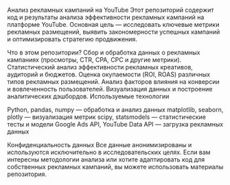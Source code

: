 Анализ рекламных кампаний на YouTube
Этот репозиторий содержит код и результаты анализа эффективности рекламных кампаний на платформе YouTube. Основная цель — исследовать ключевые метрики рекламных размещений, выявить закономерности успешных кампаний и оптимизировать стратегию продвижения.

Что в этом репозитории?
Сбор и обработка данных о рекламных кампаниях (просмотры, CTR, CPA, CPC и другие метрики).
Статистический анализ эффективности рекламных креативов, аудиторий и бюджетов.
Оценка окупаемости (ROI, ROAS) различных типов рекламных размещений.
Анализ факторов влияния на конверсии и вовлеченность пользователей.
Визуализация данных и построение аналитических дэшбордов.
Используемые технологии

Python, pandas, numpy — обработка и анализ данных
matplotlib, seaborn, plotly — визуализация метрик
scipy, statsmodels — статистические тесты и модели
Google Ads API, YouTube Data API — загрузка рекламных данных

Конфиденциальность данных
Все данные анонимизированы и используются исключительно в исследовательских целях. Если вам интересны методологии анализа или хотите адаптировать код для собственных рекламных кампаний, вы можете использовать материалы репозитория.

